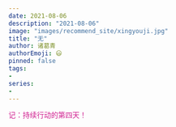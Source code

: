 ```yaml
---
date: 2021-08-06
description: "2021-08-06"
image: "images/recommend_site/xingyouji.jpg"
title: "无"
author: 诸葛青
authorEmoji: 😃
pinned: false
tags:
- 
series:
-
---
```


<font color=VioletRed>记：持续行动的第四天！</font>